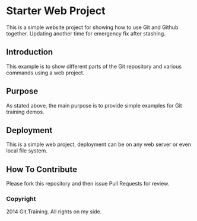 # Starter Web Project

This is a simple website project for showing how to use Git and Github together. Updating another time for emergency fix after stashing.

## Introduction

This example is to show different parts of the Git repository and various commands using a web project.

## Purpose

As stated above, the main purpose is to provide simple examples for Git training demos.

## Deployment

This is a simple web project, deployment can be on any web server or even local file system. 

## How To Contribute

Please fork this repository and then issue Pull Requests for review.

### Copyright

2014 Git.Training. All rights on my side.